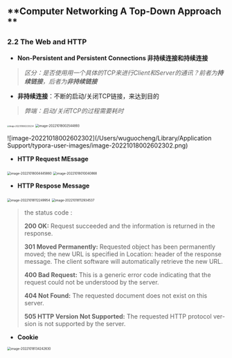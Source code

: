 ## **Computer Networking A Top-Down Approach **

### **2.2 The Web and HTTP**

- **Non-Persistent and Persistent Connections 非持续连接和持续连接**

> *区分：是否使用用一个具体的TCP来进行Client和Server的通讯？前者为**持续链接**，后者为**非持续链接***

- **非持续连接**：不断的启动/关闭TCP链接，来达到目的

> *弊端：启动/关闭TCP的过程需要耗时*

<img src="/Users/wuguocheng/Library/Application Support/typora-user-images/image-20221018002335234.png" alt="image-20221018002335234" style="zoom:30%;" />

<img src="/Users/wuguocheng/Library/Application Support/typora-user-images/image-20221018002544893.png" alt="image-20221018002544893" style="zoom:50%;" />

![image-20221018002602302](/Users/wuguocheng/Library/Application Support/typora-user-images/image-20221018002602302.png)



- **HTTP Request MEssage** 

<img src="/Users/wuguocheng/Library/Application Support/typora-user-images/image-20221018004445860.png" alt="image-20221018004445860" style="zoom:50%;" />

<img src="/Users/wuguocheng/Library/Application Support/typora-user-images/image-20221018010040868.png" alt="image-20221018010040868" style="zoom:50%;" />

- **HTTP Respose Message**

<img src="/Users/wuguocheng/Library/Application Support/typora-user-images/image-20221018112249954.png" alt="image-20221018112249954" style="zoom:50%;" />

<img src="/Users/wuguocheng/Library/Application Support/typora-user-images/image-20221018112934537.png" alt="image-20221018112934537" style="zoom:50%;" />

> the status code :
>
> **200 OK:** Request succeeded and the information is returned in the response.
>
> **301 Moved Permanently:** Requested object has been permanently moved;
> the new URL is specified in Location: header of the response message. The
> client software will automatically retrieve the new URL.
>
> **400 Bad Request:** This is a generic error code indicating that the request
> could not be understood by the server.
>
> **404 Not Found:** The requested document does not exist on this server.
>
> **505 HTTP Version Not Supported:** The requested HTTP protocol ver-
> sion is not supported by the server.



- **Cookie**

<img src="/Users/wuguocheng/Library/Application Support/typora-user-images/image-20221018134242630.png" alt="image-20221018134242630" style="zoom:50%;" />